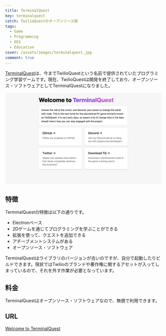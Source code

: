 ```yaml
---
title: TerminalQuest
key: terminalquest
catch: TwilioQuestのオープンソース版
tags:
  - Game
  - Programming
  - OSS
  - Education
cover: /assets/images/terminalquest.jpg
comment: true
---
```


[TerminalQuest](https://terminal.quest/)は、今までTwilioQuestという名前で提供されていたプログラミング学習ゲームです。現在、TwilioQuestは開発を終了しており、オープンソース・ソフトウェアとしてTerminalQuestになりました。

[![TerminalQuestのWebサイト](/assets/images/terminalquest.jpg)](https://terminal.quest/)

<!--more-->

## 特徴

TerminalQuestの特徴は以下の通りです。

- Electronベース
- 2Dゲームを通じてプログラミングを学ぶことができる
- 拡張を使って、クエストを追加できる
- アチーブメントシステムがある
- オープンソース・ソフトウェア

TerminalQuestはライブラリのバージョンが古いのですが、自分で起動したりビルドできます。現状ではTwilioのブランドや著作権に関するアセットが入ってしまっているので、それを外す作業が必要となっています。

## 料金

TerminalQuestはオープンソース・ソフトウェアなので、無償で利用できます。

## URL

[Welcome to TerminalQuest](https://terminal.quest/)
